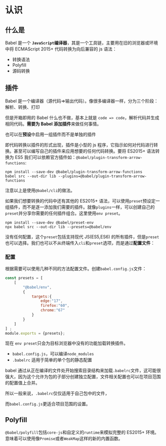 # 认识

## 什么是

Babel 是一个 **`JavaScript`编译器**，其是一个工具链，主要用在旧的浏览器或环境中将 ECMAScript 2015+ 代码转换为向后兼容的 js 语法：
- 转换语法
- Polyfill
- 源码转换

## 插件

Babel 是一个编译器（源代码=>输出代码）。像很多编译器一样，分为三个阶段：解析、转换、打印

但是开箱即用的 Babel 什么也不做，基本上就是 `code => code`，解析代码并生成相同代码。**需要为 Babel 添加插件**来做任何事情。

也可以在**预设**中启用一组插件而不是单独的插件

即代码转换以插件的形式出现，插件是小型的 js 程序，它指示如何对代码进行转换。甚至可以编写自己的插件来应用想要的任何代码转换。要将 ES2015+ 语法转换为 ES5 我们可以依赖官方插件如：`@babel/plugin-transform-arrow-functions`:
```shell
npm install --save-dev @babel/plugin-transform-arrow-functions
babel src --out-dir lib --plugins=@babel/plugin-transform-arrow-functions
```
注意以上是使用`@babel/cli`的做法。

如果我们想要转换的代码中还有其他的 ES2015+ 语法，可以使用`preset`预设定一组插件，而不是逐一添加我们需要的插件。就像`plugins`一样，可以创建自己的`preset`并分享你需要的任何插件组合。这里使用`env preset`。
```shell
npm install --save-dev @babel/preset-env
npx babel src --out-dir lib --presets=@babel/env
```
没有任何配置，这个`preset`包括支持现代 JS(ES5,ES6) 的所有插件，但是`preset`也可以选择。我们也可以不从终端传入`cli`和`preset`选项，而是通过**配置文件**：

### 配置

根据需要可以使用几种不同的方法配置文件。创建`babel.config.js`文件：
```js
const presets = [
    [
        "@babel/env",
        {
            targets:{
                edge:"17",
                firefox:"60",
                chrome:"67"
            }
        }
    ]
] ;
module.exports = {presets};
```
现在 `env preset`只会为目标浏览器中没有的功能加载转换插件。

- `babel.config.js`，可以编译`node_modules`
- `.babelrc` 适用于简单的单个包的静态配置

babel 通过从正在编译的文件处开始搜索目录结构来加载`.babelrc`文件，这可能很强大，因为这个允许为包的子部分创建独立配置，文件相关配置也可以在项目范围的配置值上合并。

所以一般来说，`.babelrc`仅仅适用于自己包中的文件，

而`babel.config.js`更适合项目范围的设置。

## Polyfill

`@babel/polyfill`包括`core-js`和自定义的`runtime`来模拟完整的 ES2015+ 环境。意味着可以使用像`Promise`或者`WeakMap`这样的新的内置函数。